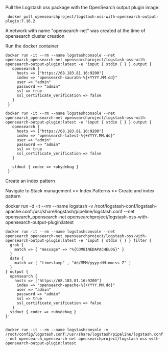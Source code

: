 Pull the Logstash oss package with the OpenSearch output plugin image:

```
 docker pull opensearchproject/logstash-oss-with-opensearch-output-plugin:7.16.2
 ```

A network with name "opensearch-net" was created at the time of opensearch cluster creation

Run the docker container 

```
docker run -it --rm --name logstashconsole --net opensearch_opensearch-net opensearchproject/logstash-oss-with-opensearch-output-plugin:latest -e 'input { stdin { } } output {
   opensearch {
     hosts => ["https://68.183.81.16:9200"]
     index => "opensearch-saurabh-%{+YYYY.MM.dd}"
     user => "admin"
     password => "admin"
     ssl => true
     ssl_certificate_verification => false
   }
 }'

```

```
docker run -it --rm --name logstashconsole --net opensearch_opensearch-net opensearchproject/logstash-oss-with-opensearch-output-plugin:latest -e 'input { stdin { } } output {
   opensearch {
     hosts => ["https://68.183.81.16:9200"]
     index => "opensearch-latest-%{+YYYY.MM.dd}"
     user => "admin"
     password => "admin"
     ssl => true
     ssl_certificate_verification => false
   }

   stdout { codec => rubydebug }
 }'
 ```

Create an index pattern 

Navigate to Stack management >> Index Patterns >> Create and index pattern

docker run -d -it --rm --name logstash -v /root/logstash-conf/logstash-apache.conf:/usr/share/logstash/pipeline/logstash.conf --net opensearch_opensearch-net opensearchproject/logstash-oss-with-opensearch-output-plugin:latest

```
docker run -it --rm --name logstashconsole --net opensearch_opensearch-net opensearchproject/logstash-oss-with-opensearch-output-plugin:latest -e 'input { stdin { } } filter {
  grok {
    match => { "message" => "%{COMBINEDAPACHELOG}" }
  }
  date {
    match => [ "timestamp" , "dd/MMM/yyyy:HH:mm:ss Z" ]
  }
} output {
  opensearch { 
    hosts => ["https://68.183.81.16:9200"]
     index => "opensearch-apache-%{+YYYY.MM.dd}"
     user => "admin"
     password => "admin"
     ssl => true
     ssl_certificate_verification => false
   }
  stdout { codec => rubydebug }
}'
```

```

docker run -it --rm --name logstashconsole -v /root/config/logstash.conf:/usr/share/logstash/pipeline/logstash.conf --net opensearch_opensearch-net opensearchproject/logstash-oss-with-opensearch-output-plugin:latest 

```
